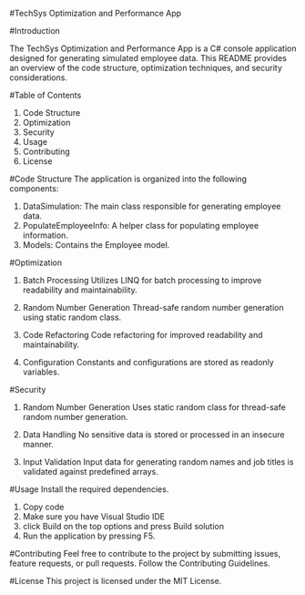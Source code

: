 #TechSys Optimization and Performance App

#Introduction

The TechSys Optimization and Performance App is a C# console application designed for generating simulated employee data. 
This README provides an overview of the code structure, optimization techniques, and security considerations.

#Table of Contents
1. Code Structure
2. Optimization
3. Security
4. Usage
5. Contributing
6. License
   
#Code Structure
The application is organized into the following components:

1. DataSimulation: The main class responsible for generating employee data.
2. PopulateEmployeeInfo: A helper class for populating employee information.
3. Models: Contains the Employee model.

#Optimization 
1. Batch Processing
Utilizes LINQ for batch processing to improve readability and maintainability.

3. Random Number Generation
Thread-safe random number generation using static random class.

5. Code Refactoring
Code refactoring for improved readability and maintainability.

7. Configuration
Constants and configurations are stored as readonly variables.

#Security 
1. Random Number Generation
Uses static random class for thread-safe random number generation.

3. Data Handling
No sensitive data is stored or processed in an insecure manner.

5. Input Validation
Input data for generating random names and job titles is validated against predefined arrays.

#Usage 
Install the required dependencies.

1. Copy code
2. Make sure you have Visual Studio IDE
3. click Build on the top options and press Build solution
5. Run the application by pressing F5.

#Contributing
Feel free to contribute to the project by submitting issues, feature requests, or pull requests. Follow the Contributing Guidelines.

#License 
This project is licensed under the MIT License.

